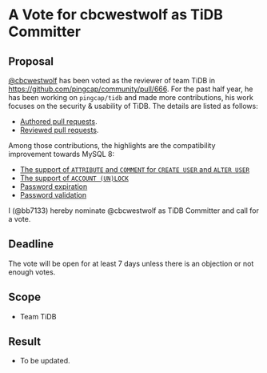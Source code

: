 # A Vote for cbcwestwolf as TiDB Committer

## Proposal

[@cbcwestwolf](https://github.com/cbcwestwolf) has been voted as the reviewer of team TiDB in https://github.com/pingcap/community/pull/666. For the past half year, he has been working on `pingcap/tidb` and made more contributions, his work focuses on the security & usability of TiDB. The details are listed as follows:

* [Authored pull requests](https://github.com/pingcap/tidb/issues?q=is%3Apr+author%3Acbcwestwolf+is%3Aclosed).
* [Reviewed pull requests](https://github.com/pingcap/tidb/pulls?q=is%3Apr+reviewed-by%3Acbcwestwolf+).

Among those contributions, the highlights are the compatibility improvement towards MySQL 8:

* [The support of `ATTRIBUTE` and `COMMENT` for `CREATE USER` and `ALTER USER`](https://github.com/pingcap/tidb/pull/38201)
* [The support of `ACCOUNT (UN)LOCK`](https://github.com/pingcap/tidb/pull/37052)
* [Password expiration](https://github.com/pingcap/tidb/pull/39035)
* [Password validation](https://github.com/pingcap/tidb/pull/39035)

I (@bb7133) hereby nominate @cbcwestwolf as TiDB Committer and call for a vote.

## Deadline

The vote will be open for at least 7 days unless there is an objection or not enough votes.

## Scope

* Team TiDB

## Result

* To be updated.
